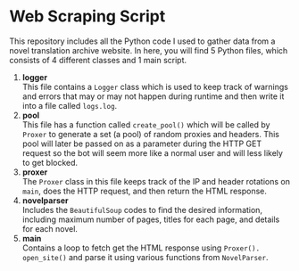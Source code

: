 # Web Scraping Script

This repository includes all the Python code I used to gather data from a novel translation archive website. In here, you will find 5 Python files, which consists of 4 different classes and 1 main script.

 1. **logger**<br>
	 This file contains a `Logger` class which is used to keep track of warnings and errors that may or may not happen during runtime and then write it into a file called `logs.log`.
 2. **pool**<br>
	 This file has a function called `create_pool()` which will be called by `Proxer` to generate a set (a pool) of random proxies and headers. This pool will later be passed on as a parameter during the HTTP GET request so the bot will seem more like a normal user and will less likely to get blocked.
 3. **proxer**<br>
    The `Proxer` class in this file keeps track of the IP and header rotations on `main`, does the HTTP request, and then return the HTML response.
 4. **novelparser**<br>
	 Includes the `BeautifulSoup` codes to find the desired information, including maximum number of pages, titles for each page, and details for each novel.
 5. **main**<br>
     Contains a loop to fetch get the HTML response using `Proxer(). open_site()` and parse it using various functions from `NovelParser`.
